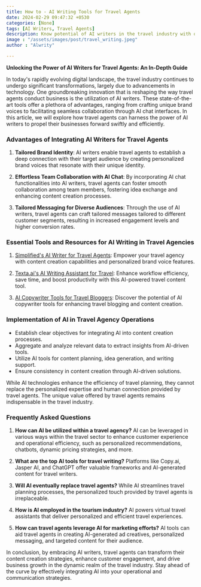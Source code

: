 ```yaml
---
title: How to - AI Writing Tools for Travel Agents
date: 2024-02-29 09:47:32 +0530
categories: [None]
tags: [AI Writers, Travel Agents]
description: Know potential of AI writers in the travel industry with our comprehensive guide. Explore tailored brand voices, seamless collaboration, and enhanced content creation for travel agents.
image : "/assets/images/post/travel_writing.jpeg"
author : "Alwrity"

---
```


**Unlocking the Power of AI Writers for Travel Agents: An In-Depth Guide**

In today's rapidly evolving digital landscape, the travel industry continues to undergo significant transformations, largely due to advancements in technology. One groundbreaking innovation that is reshaping the way travel agents conduct business is the utilization of AI writers. These state-of-the-art tools offer a plethora of advantages, ranging from crafting unique brand voices to facilitating seamless collaboration through AI chat interfaces. In this article, we will explore how travel agents can harness the power of AI writers to propel their businesses forward swiftly and efficiently.

### Advantages of Integrating AI Writers for Travel Agents

1. **Tailored Brand Identity**: AI writers enable travel agents to establish a deep connection with their target audience by creating personalized brand voices that resonate with their unique identity.

2. **Effortless Team Collaboration with AI Chat**: By incorporating AI chat functionalities into AI writers, travel agents can foster smooth collaboration among team members, fostering idea exchange and enhancing content creation processes.

3. **Tailored Messaging for Diverse Audiences**: Through the use of AI writers, travel agents can craft tailored messages tailored to different customer segments, resulting in increased engagement levels and higher conversion rates.

### Essential Tools and Resources for AI Writing in Travel Agencies

1. [Simplified's AI Writer for Travel Agents](https://simplified.com/ai-writer/travel-agents): Empower your travel agency with content creation capabilities and personalized brand voice features.

2. [Texta.ai's AI Writing Assistant for Travel](https://texta.ai/ai-writing-assistant/hotel-restaurant-tourism-management/travel): Enhance workflow efficiency, save time, and boost productivity with this AI-powered travel content tool.

3. [AI Copywriter Tools for Travel Bloggers](https://whatboundariestravel.com/ai-copywriter-tools-for-the-travel-blogger/): Discover the potential of AI copywriter tools for enhancing travel blogging and content creation.

### Implementation of AI in Travel Agency Operations

- Establish clear objectives for integrating AI into content creation processes.
- Aggregate and analyze relevant data to extract insights from AI-driven tools.
- Utilize AI tools for content planning, idea generation, and writing support.
- Ensure consistency in content creation through AI-driven solutions.

While AI technologies enhance the efficiency of travel planning, they cannot replace the personalized expertise and human connection provided by travel agents. The unique value offered by travel agents remains indispensable in the travel industry.

### Frequently Asked Questions

1. **How can AI be utilized within a travel agency?**
AI can be leveraged in various ways within the travel sector to enhance customer experience and operational efficiency, such as personalized recommendations, chatbots, dynamic pricing strategies, and more.

2. **What are the top AI tools for travel writing?**
Platforms like Copy.ai, Jasper AI, and ChatGPT offer valuable frameworks and AI-generated content for travel writers.

3. **Will AI eventually replace travel agents?**
While AI streamlines travel planning processes, the personalized touch provided by travel agents is irreplaceable.

4. **How is AI employed in the tourism industry?**
AI powers virtual travel assistants that deliver personalized and efficient travel experiences.

5. **How can travel agents leverage AI for marketing efforts?**
AI tools can aid travel agents in creating AI-generated ad creatives, personalized messaging, and targeted content for their audience.

In conclusion, by embracing AI writers, travel agents can transform their content creation strategies, enhance customer engagement, and drive business growth in the dynamic realm of the travel industry. Stay ahead of the curve by effectively integrating AI into your operational and communication strategies.
